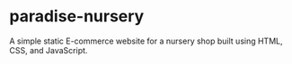 # paradise-nursery
A simple static E-commerce website for a nursery shop built using HTML, CSS, and JavaScript.
